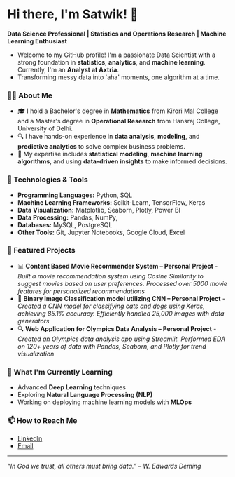 # Hi there, I'm Satwik! 👋 

**Data Science Professional | Statistics and Operations Research | Machine Learning Enthusiast**

- Welcome to my GitHub profile! I'm a passionate Data Scientist with a strong foundation in **statistics**, **analytics**, and **machine learning**. Currently, I'm an **Analyst at Axtria**. 
- Transforming messy data into 'aha' moments, one algorithm at a time.

### 👨‍💻 About Me
- 🎓 I hold a Bachelor's degree in **Mathematics** from Kirori Mal College and a Master's degree in **Operational Research** from Hansraj College, University of Delhi.
- 🔍 I have hands-on experience in **data analysis**, **modeling**, and **predictive analytics** to solve complex business problems.
- 🧠 My expertise includes **statistical modeling**, **machine learning algorithms**, and using **data-driven insights** to make informed decisions.

### 🔧 Technologies & Tools
- **Programming Languages:** Python, SQL
- **Machine Learning Frameworks:** Scikit-Learn, TensorFlow, Keras
- **Data Visualization:** Matplotlib, Seaborn, Plotly, Power BI
- **Data Processing:** Pandas, NumPy, 
- **Databases:** MySQL, PostgreSQL
- **Other Tools:** Git, Jupyter Notebooks, Google Cloud, Excel

### 🌟 Featured Projects
- 📊 **Content Based Movie Recommender System – Personal Project** - *Built a movie recommendation system using Cosine Similarity to suggest movies based on user preferences. Processed over 5000 movie features for personalized recommendations*
- 🤖 **Binary Image Classification model utilizing CNN – Personal Project** - *Created a CNN model for classifying cats and dogs using Keras, achieving 85.1% accuracy. Efficiently handled 25,000 images with data generators*
- 🔍 **Web Application for Olympics Data Analysis – Personal Project** - *Created an Olympics data analysis app using Streamlit. Performed EDA on 120+ years of data with Pandas, Seaborn, and Plotly for trend visualization*


### 🌱 What I'm Currently Learning
- Advanced **Deep Learning** techniques
- Exploring **Natural Language Processing (NLP)**
- Working on deploying machine learning models with **MLOps**

### 📫 How to Reach Me
- [LinkedIn](https://www.linkedin.com/in/psatwik)
- [Email](mailto:satwikpandey.sp@gmail.com)

---

*“In God we trust, all others must bring data.” – W. Edwards Deming*
